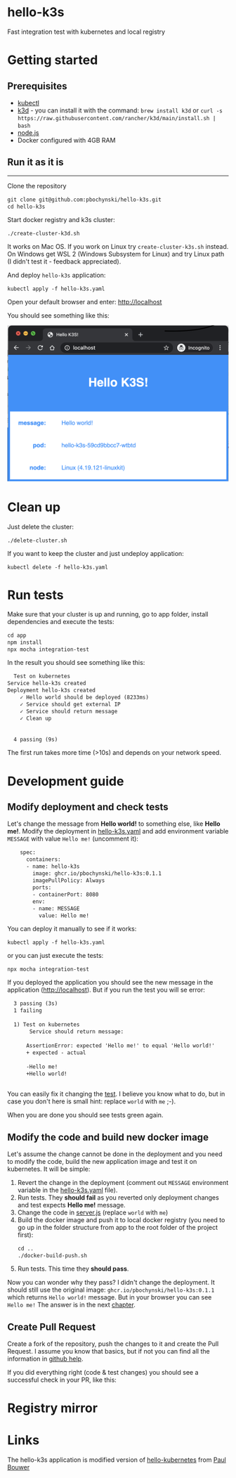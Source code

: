 # hello-k3s
Fast integration test with kubernetes and local registry


# Getting started

## Prerequisites

- [kubectl](https://kubernetes.io/docs/tasks/tools/install-kubectl/)
- [k3d](https://github.com/rancher/k3d) - you can install it with the command: `brew install k3d` or `curl -s https://raw.githubusercontent.com/rancher/k3d/main/install.sh | bash`
- [node.js](https://nodejs.org/)
- Docker configured with 4GB RAM

## Run it as it is

---
Clone the repository
```
git clone git@github.com:pbochynski/hello-k3s.git
cd hello-k3s
```

Start docker registry and k3s cluster:
```
./create-cluster-k3d.sh
```
It works on Mac OS. If you work on Linux try `create-cluster-k3s.sh` instead. On Windows get WSL 2 (Windows Subsystem for Linux) and try Linux path (I didn't test it - feedback appreciated).

And deploy `hello-k3s` application:
```
kubectl apply -f hello-k3s.yaml
```

Open your default browser and enter: [http://localhost](http://localhost)


You should see something like this:

![hello-k3s screenshot](hello-k3s.png)

# Clean up

Just delete the cluster:
```
./delete-cluster.sh
```

If you want to keep the cluster and just undeploy application:
```
kubectl delete -f hello-k3s.yaml
```


# Run tests

Make sure that your cluster is up and running, go to app folder, install dependencies and execute the tests:

```
cd app
npm install
npx mocha integration-test
```

In the result you should see something like this:

```
  Test on kubernetes
Service hello-k3s created
Deployment hello-k3s created
    ✓ Hello world should be deployed (8233ms)
    ✓ Service should get external IP
    ✓ Service should return message
    ✓ Clean up


  4 passing (9s)
```
The first run takes more time (>10s) and depends on your network speed. 
# Development guide

## Modify deployment and check tests

Let's change the message from **Hello world!** to something else, like **Hello me!**. Modify the deployment in [hello-k3s.yaml](hello-k3s.yaml) and add environment variable `MESSAGE` with value `Hello me!` (uncomment it):
```
    spec:
      containers:
      - name: hello-k3s
        image: ghcr.io/pbochynski/hello-k3s:0.1.1
        imagePullPolicy: Always
        ports:
        - containerPort: 8080
        env:
        - name: MESSAGE
          value: Hello me!
```

You can deploy it manually to see if it works:
```
kubectl apply -f hello-k3s.yaml
```
or you can just execute the tests:
```
npx mocha integration-test
```
If you deployed the application you should see the new message in the application ([http://localhost](http://localhost)). But if you run the test you will se error:
```
  3 passing (3s)
  1 failing

  1) Test on kubernetes
       Service should return message:

      AssertionError: expected 'Hello me!' to equal 'Hello world!'
      + expected - actual

      -Hello me!
      +Hello world!
 
```
You can easily fix it changing the [test](app/integration-test/kubernetes-test.js). I believe you know what to do, but in case you don't here is small hint: replace `world` with `me` ;-).

When you are done you should see tests green again.

## Modify the code and build new docker image

Let's assume the change cannot be done in the deployment and you need to modify the code, build the new application image and test it on kubernetes. It will be simple:
1. Revert the change in the deployment (comment out `MESSAGE` environment variable in the [hello-k3s.yaml](hello-k3s.yaml) file).
2. Run tests. They **should fail** as you reverted only deployment changes and test expects **Hello me!** message.
3. Change the code in [server.js](app/server.js) (replace `world` with `me`)
4. Build the docker image and push it to local docker registry (you need to go up in the folder structure from app to the root folder of the project first):
    ```
    cd ..
    ./docker-build-push.sh
    ```
5. Run tests. This time they **should pass**.

Now you can wonder why they pass? I didn't change the deployment. It should still use the original image: `ghcr.io/pbochynski/hello-k3s:0.1.1` which returns `Hello world!` message. But in your browser you can see `Hello me!`
The answer is in the next [chapter](#registry-mirror).

## Create Pull Request

Create a fork of the repository, push the changes to it and create the Pull Request. I assume you know that basics, but if not you can find all the information in [github help](https://docs.github.com/en/github/collaborating-with-issues-and-pull-requests/working-with-forks).

If you did everything right (code & test changes) you should see a successful check in your PR, like this:


# Registry mirror



# Links
The hello-k3s application is modified version of [hello-kubernetes](https://github.com/paulbouwer/hello-kubernetes) from [Paul Bouwer](https://github.com/paulbouwer)